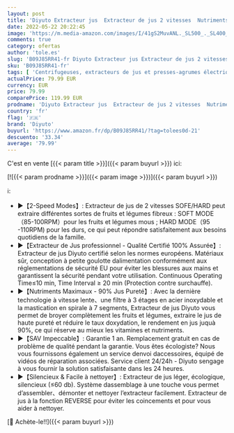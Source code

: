 ```yaml
---
layout: post
title: 'Diyuto Extracteur jus  Extracteur de jus 2 vitesses  Nutriments Maximaux - 90% Jus Pureté  Extracteur jus de Fruits et Légumes  Fonction Inverse  Moteur Silencieux'
date: 2022-05-22 20:22:45
image: 'https://m.media-amazon.com/images/I/41gS2MuvANL._SL500_._SL400_.jpg'
comments: true
category: ofertas
author: 'tole.es'
slug: 'B09J85RR41-fr Diyuto Extracteur jus Extracteur de jus 2 vitesses...'
sku: 'B09J85RR41-fr'
tags: [ 'Centrifugeuses, extracteurs de jus et presses-agrumes électriques','Cuisine et Maison','Extracteurs de jus','Petit électroménager','diyuto','🇫🇷', ]
actualPrice: 79.99 EUR
currency: EUR
price: 79.99
comparePrice: 119.99 EUR
prodname: 'Diyuto Extracteur jus  Extracteur de jus 2 vitesses  Nutriments Maximaux - 90% Jus Pureté  Extracteur jus de Fruits et Légumes  Fonction Inverse  Moteur Silencieux'
country: 'fr'
flag: '🇫🇷'
brand: 'Diyuto'
buyurl: 'https://www.amazon.fr/dp/B09J85RR41/?tag=tolees0d-21'
descuento: '33.34'
average: '79.99'
---
```


C'est en vente [{{< param title >}}]({{< param buyurl >}}) ici:

[![{{< param prodname >}}]({{< param image >}})]({{< param buyurl >}})

ℹ️:

- ▶【2-Speed Modes】: Extracteur de jus de 2 vitesses SOFE/HARD peut extraire différentes sortes de fruits et légumes fibreux : SOFT MODE（85-100RPM）pour les fruits et légumes mous ; HARD MODE（95 -110RPM) pour les durs, ce qui peut répondre satisfaitement aux besoins quotidiens de la famille.
- ▶【Extracteur de Jus professionnel - Qualité Certifié 100% Assurée】: Extracteur de jus Diyuto certifié selon les normes européens. Matériaux sûr, conception à petite goulotte dalimentation conformément aux réglementations de sécurité EU pour éviter les blessures aux mains et garantissent la sécurité pendant votre utilisation. Continuous Operating Time≤10 min, Time Interval ≥ 20 min (Protection contre surchauffe).
- ▶【Nutriments Maximaux - 90% Jus Pureté】: Avec la dernière technologie à vitesse lente、une filtre à 3 étages en acier inoxydable et la mastication en spirale à 7 segments, Extracteur de jus Diyuto vous permet de broyer complètement les fruits et légumes, extraire le jus de haute pureté et réduire le taux doxydation, le rendement en jus juquà 90%, ce qui réserve au mieux les vitamines et nutriments.
- ▶【SAV Impeccable】: Garantie 1 an. Remplacement gratuit en cas de problème de qualité pendant la garantie. Vous êtes écologiste? Nous vous fournissons également un service denvoi daccessoires, équipé de vidéos de réparation associées. Service client 24/24h - Diyuto sengage à vous fournir la solution satisfaisante dans les 24 heures.
- ▶【Silencieux & Facile à nettoyer】: Extracteur de jus léger, écologique, silencieux (≤60 db). Système dassemblage à une touche vous permet d’assembler、démonter et nettoyer l’extracteur facilement. Extracteur de jus à la fonction REVERSE pour éviter les coincements et pour vous aider à nettoyer.

[🛒 Achète-le!!]({{< param buyurl >}})
